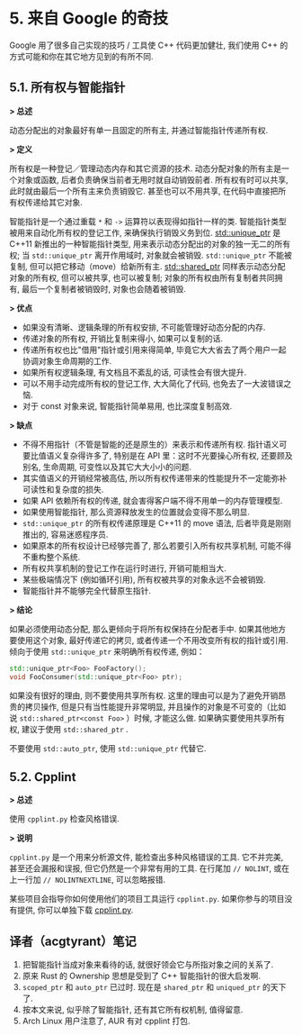 # 5. 来自 Google 的奇技

Google 用了很多自己实现的技巧 / 工具使 C++ 代码更加健壮, 我们使用 C++
的方式可能和你在其它地方见到的有所不同.

## 5.1. 所有权与智能指针

**\> 总述**

动态分配出的对象最好有单一且固定的所有主, 并通过智能指针传递所有权.

**\> 定义**

所有权是一种登记／管理动态内存和其它资源的技术.
动态分配对象的所有主是一个对象或函数,
后者负责确保当前者无用时就自动销毁前者. 所有权有时可以共享,
此时就由最后一个所有主来负责销毁它. 甚至也可以不用共享,
在代码中直接把所有权传递给其它对象.

智能指针是一个通过重载 `*` 和 `->` 运算符以表现得如指针一样的类.
智能指针类型被用来自动化所有权的登记工作, 来确保执行销毁义务到位.
[std::unique_ptr](http://en.cppreference.com/w/cpp/memory/unique_ptr) 是
C++11 新推出的一种智能指针类型,
用来表示动态分配出的对象的独一无二的所有权; 当 `std::unique_ptr`
离开作用域时, 对象就会被销毁. `std::unique_ptr` 不能被复制,
但可以把它移动（move）给新所有主.
[std::shared_ptr](http://en.cppreference.com/w/cpp/memory/shared_ptr)
同样表示动态分配对象的所有权, 但可以被共享, 也可以被复制;
对象的所有权由所有复制者共同拥有, 最后一个复制者被销毁时,
对象也会随着被销毁.

**\> 优点**

-   如果没有清晰、逻辑条理的所有权安排, 不可能管理好动态分配的内存.
-   传递对象的所有权, 开销比复制来得小, 如果可以复制的话.
-   传递所有权也比\"借用\"指针或引用来得简单,
    毕竟它大大省去了两个用户一起协调对象生命周期的工作.
-   如果所有权逻辑条理, 有文档且不紊乱的话, 可读性会有很大提升.
-   可以不用手动完成所有权的登记工作, 大大简化了代码,
    也免去了一大波错误之恼.
-   对于 const 对象来说, 智能指针简单易用, 也比深度复制高效.

**\> 缺点**

-   不得不用指针（不管是智能的还是原生的）来表示和传递所有权.
    指针语义可要比值语义复杂得许多了, 特别是在 API
    里：这时不光要操心所有权, 还要顾及别名, 生命周期,
    可变性以及其它大大小小的问题.
-   其实值语义的开销经常被高估,
    所以所有权传递带来的性能提升不一定能弥补可读性和复杂度的损失.
-   如果 API 依赖所有权的传递, 就会害得客户端不得不用单一的内存管理模型.
-   如果使用智能指针, 那么资源释放发生的位置就会变得不那么明显.
-   `std::unique_ptr` 的所有权传递原理是 C++11 的 move 语法,
    后者毕竟是刚刚推出的, 容易迷惑程序员.
-   如果原本的所有权设计已经够完善了, 那么若要引入所有权共享机制,
    可能不得不重构整个系统.
-   所有权共享机制的登记工作在运行时进行, 开销可能相当大.
-   某些极端情况下 (例如循环引用), 所有权被共享的对象永远不会被销毁.
-   智能指针并不能够完全代替原生指针.

**\> 结论**

如果必须使用动态分配, 那么更倾向于将所有权保持在分配者手中.
如果其他地方要使用这个对象, 最好传递它的拷贝,
或者传递一个不用改变所有权的指针或引用. 倾向于使用 `std::unique_ptr`
来明确所有权传递, 例如：

``` c++
std::unique_ptr<Foo> FooFactory();
void FooConsumer(std::unique_ptr<Foo> ptr);
```

如果没有很好的理由, 则不要使用共享所有权.
这里的理由可以是为了避免开销昂贵的拷贝操作, 但是只有当性能提升非常明显,
并且操作的对象是不可变的（比如说 `std::shared_ptr<const Foo>` ）时候,
才能这么做. 如果确实要使用共享所有权, 建议于使用 `std::shared_ptr` .

不要使用 `std::auto_ptr`, 使用 `std::unique_ptr` 代替它.

## 5.2. Cpplint

**\> 总述**

使用 `cpplint.py` 检查风格错误.

**\> 说明**

`cpplint.py` 是一个用来分析源文件, 能检查出多种风格错误的工具.
它不并完美, 甚至还会漏报和误报, 但它仍然是一个非常有用的工具. 在行尾加
`// NOLINT`, 或在上一行加 `// NOLINTNEXTLINE`, 可以忽略报错.

某些项目会指导你如何使用他们的项目工具运行 `cpplint.py`.
如果你参与的项目没有提供, 你可以单独下载
[cpplint.py](http://github.com/google/styleguide/blob/gh-pages/cpplint/cpplint.py).

## 译者（acgtyrant）笔记

1.  把智能指针当成对象来看待的话, 就很好领会它与所指对象之间的关系了.
2.  原来 Rust 的 Ownership 思想是受到了 C++ 智能指针的很大启发啊.
3.  `scoped_ptr` 和 `auto_ptr` 已过时. 现在是 `shared_ptr` 和
    `uniqued_ptr` 的天下了.
4.  按本文来说, 似乎除了智能指针, 还有其它所有权机制, 值得留意.
5.  Arch Linux 用户注意了, AUR 有对 cpplint 打包.
